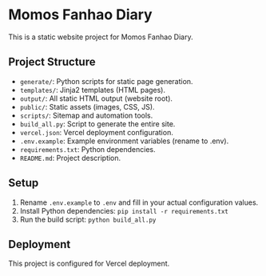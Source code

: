 # Momos Fanhao Diary

This is a static website project for Momos Fanhao Diary.

## Project Structure

- `generate/`: Python scripts for static page generation.
- `templates/`: Jinja2 templates (HTML pages).
- `output/`: All static HTML output (website root).
- `public/`: Static assets (images, CSS, JS).
- `scripts/`: Sitemap and automation tools.
- `build_all.py`: Script to generate the entire site.
- `vercel.json`: Vercel deployment configuration.
- `.env.example`: Example environment variables (rename to .env).
- `requirements.txt`: Python dependencies.
- `README.md`: Project description.

## Setup

1.  Rename `.env.example` to `.env` and fill in your actual configuration values.
2.  Install Python dependencies: `pip install -r requirements.txt`
3.  Run the build script: `python build_all.py`

## Deployment

This project is configured for Vercel deployment. 